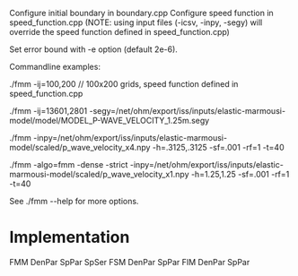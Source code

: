 Configure initial boundary in boundary.cpp
Configure speed function in speed_function.cpp (NOTE: using input files (-icsv, -inpy, -segy) will override the speed function defined in speed_function.cpp)

Set error bound with -e option (default 2e-6).

Commandline examples:

./fmm -ij=100,200 // 100x200 grids, speed function defined in speed_function.cpp

./fmm -ij=13601,2801 -segy=/net/ohm/export/iss/inputs/elastic-marmousi-model/model/MODEL_P-WAVE_VELOCITY_1.25m.segy

./fmm -inpy=/net/ohm/export/iss/inputs/elastic-marmousi-model/scaled/p_wave_velocity_x4.npy -h=.3125,.3125 -sf=.001 -rf=1 -t=40

./fmm -algo=fmm -dense -strict -inpy=/net/ohm/export/iss/inputs/elastic-marmousi-model/scaled/p_wave_velocity_x1.npy -h=1.25,1.25 -sf=.001 -rf=1 -t=40

See ./fmm --help for more options.

# Implementation
FMM DenPar SpPar SpSer
FSM DenPar SpPar
FIM DenPar SpPar

